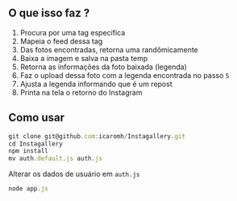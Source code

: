 ## O que isso faz ?

1. Procura por uma tag específica
2. Mapeia o feed dessa tag
3. Das fotos encontradas, retorna uma randômicamente
4. Baixa a imagem e salva na pasta temp
5. Retorna as informações da foto baixada (legenda)
6. Faz o upload dessa foto com a legenda encontrada no passo `5`
7. Ajusta a legenda informando que é um repost
8. Printa na tela o retorno do Instagram

## Como usar

```javascript
git clone git@github.com:icaromh/Instagallery.git
cd Instagallery
npm install
mv auth.default.js auth.js
```
Alterar os dados de usuário em `auth.js`

```javascript
node app.js
```